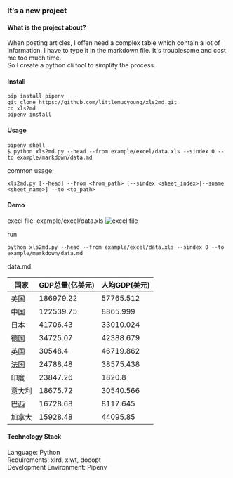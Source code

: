 ### It‘s a new project
#### What is the project about?
When posting articles, I offen need a complex table which contain a lot of information. I have to type it in the markdown file. It's troublesome and cost me too much time.  
So I create a python cli tool to simplify the process.

#### Install
```shell
pip install pipenv
git clone https://github.com/littlemucyoung/xls2md.git
cd xls2md
pipenv install
```

#### Usage
```shell
pipenv shell
$ python xls2md.py --head --from example/excel/data.xls --sindex 0 --to example/markdown/data.md
```
common usage:  
```shell
xls2md.py [--head] --from <from_path> [--sindex <sheet_index>|--sname <sheet_name>] --to <to_path>
```

#### Demo
excel file: example/excel/data.xls
![excel file](https://s1.ax1x.com/2018/01/26/pqbFEQ.png)

run
```shell
python xls2md.py --head --from example/excel/data.xls --sindex 0 --to example/markdown/data.md
```
data.md:  

|国家|GDP总量(亿美元)|人均GDP(美元)|
| --- | --- | --- |
|美国|186979.22|57765.512|
|中国|122539.75|8865.999|
|日本|41706.43|33010.024|
|德国|34725.07|42388.679|
|英国|30548.4|46719.862|
|法国|24788.48|38575.438|
|印度|23847.26|1820.8|
|意大利|18675.72|30540.566|
|巴西|16728.68|8117.645|
|加拿大|15928.48|44095.85|

#### Technology Stack
Language: Python  
Requirements: xlrd, xlwt, docopt  
Development Environment: Pipenv  
